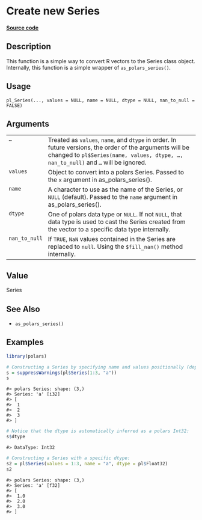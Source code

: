 

# Create new Series

[**Source code**](https://github.com/pola-rs/r-polars/tree/8dac37e8bf89bcd080a13d0ed20dd1dc2bee615f/R/series__series.R#L312)

## Description

This function is a simple way to convert R vectors to the Series class
object. Internally, this function is a simple wrapper of
<code>as_polars_series()</code>.

## Usage

<pre><code class='language-R'>pl_Series(..., values = NULL, name = NULL, dtype = NULL, nan_to_null = FALSE)
</code></pre>

## Arguments

<table>
<tr>
<td style="white-space: nowrap; font-family: monospace; vertical-align: top">
<code id="...">…</code>
</td>
<td>
Treated as <code>values</code>, <code>name</code>, and
<code>dtype</code> in order. In future versions, the order of the
arguments will be changed to <code>pl$Series(name, values, dtype, …,
nan_to_null)</code> and <code>…</code> will be ignored.
</td>
</tr>
<tr>
<td style="white-space: nowrap; font-family: monospace; vertical-align: top">
<code id="values">values</code>
</td>
<td>
Object to convert into a polars Series. Passed to the <code>x</code>
argument in as_polars_series().
</td>
</tr>
<tr>
<td style="white-space: nowrap; font-family: monospace; vertical-align: top">
<code id="name">name</code>
</td>
<td>
A character to use as the name of the Series, or <code>NULL</code>
(default). Passed to the <code>name</code> argument in
as_polars_series().
</td>
</tr>
<tr>
<td style="white-space: nowrap; font-family: monospace; vertical-align: top">
<code id="dtype">dtype</code>
</td>
<td>
One of polars data type or <code>NULL</code>. If not <code>NULL</code>,
that data type is used to cast the Series created from the vector to a
specific data type internally.
</td>
</tr>
<tr>
<td style="white-space: nowrap; font-family: monospace; vertical-align: top">
<code id="nan_to_null">nan_to_null</code>
</td>
<td>
If <code>TRUE</code>, <code>NaN</code> values contained in the Series
are replaced to <code>null</code>. Using the <code>$fill_nan()</code>
method internally.
</td>
</tr>
</table>

## Value

Series

## See Also

<ul>
<li>

<code>as_polars_series()</code>

</li>
</ul>

## Examples

``` r
library(polars)

# Constructing a Series by specifying name and values positionally (deprecated):
s = suppressWarnings(pl$Series(1:3, "a"))
s
```

    #> polars Series: shape: (3,)
    #> Series: 'a' [i32]
    #> [
    #>  1
    #>  2
    #>  3
    #> ]

``` r
# Notice that the dtype is automatically inferred as a polars Int32:
s$dtype
```

    #> DataType: Int32

``` r
# Constructing a Series with a specific dtype:
s2 = pl$Series(values = 1:3, name = "a", dtype = pl$Float32)
s2
```

    #> polars Series: shape: (3,)
    #> Series: 'a' [f32]
    #> [
    #>  1.0
    #>  2.0
    #>  3.0
    #> ]
